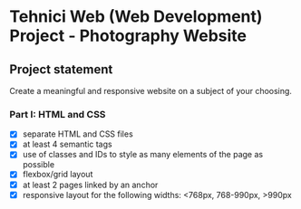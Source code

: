 # Tehnici Web (Web Development) Project - Photography Website

## Project statement
Create a meaningful and responsive website on a subject of your choosing.

### Part I: HTML and CSS
- [x] separate HTML and CSS files
- [x] at least 4 semantic tags
- [x] use of classes and IDs to style as many elements of the page as possible
- [x] flexbox/grid layout
- [x] at least 2 pages linked by an anchor
- [x] responsive layout for the following widths: <768px, 768-990px, >990px

